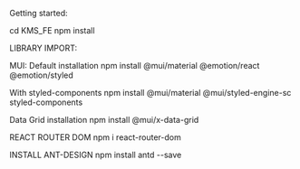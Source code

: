 Getting started:

cd KMS_FE
npm install

LIBRARY IMPORT:

MUI:
Default installation
npm install @mui/material @emotion/react @emotion/styled

With styled-components
npm install @mui/material @mui/styled-engine-sc styled-components

Data Grid installation
npm install @mui/x-data-grid

REACT ROUTER DOM
npm i react-router-dom

INSTALL ANT-DESIGN
npm install antd --save